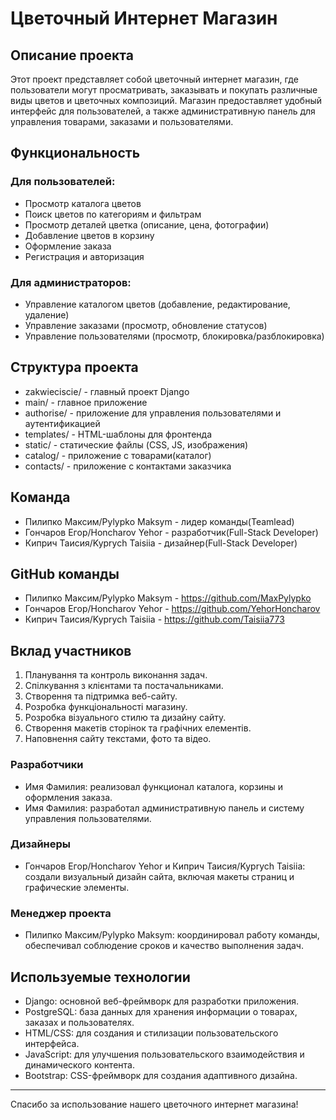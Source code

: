 # Цветочный Интернет Магазин

## Описание проекта

Этот проект представляет собой цветочный интернет магазин, где пользователи могут просматривать, заказывать и покупать различные виды цветов и цветочных композиций. Магазин предоставляет удобный интерфейс для пользователей, а также административную панель для управления товарами, заказами и пользователями.

## Функциональность

### Для пользователей:
- Просмотр каталога цветов
- Поиск цветов по категориям и фильтрам
- Просмотр деталей цветка (описание, цена, фотографии)
- Добавление цветов в корзину
- Оформление заказа
- Регистрация и авторизация

### Для администраторов:
- Управление каталогом цветов (добавление, редактирование, удаление)
- Управление заказами (просмотр, обновление статусов)
- Управление пользователями (просмотр, блокировка/разблокировка)

## Структура проекта

- zakwieciscie/ - главный проект Django
- main/ - главное приложение
- authorise/ - приложение для управления пользователями и аутентификацией
- templates/ - HTML-шаблоны для фронтенда
- static/ - статические файлы (CSS, JS, изображения)
- catalog/ - приложение с товарами(каталог)
- contacts/ - приложение с контактами заказчика 

## Команда

- Пилипко Максим/Pylypko Maksym - лидер команды(Teamlead)
- Гончаров Егор/Honcharov Yehor - разработчик(Full-Stack Developer)
- Киприч Таисия/Kyprych Taisiia - дизайнер(Full-Stack Developer)

## GitHub команды

- Пилипко Максим/Pylypko Maksym - https://github.com/MaxPylypko
- Гончаров Егор/Honcharov Yehor - https://github.com/YehorHoncharov
- Киприч Таисия/Kyprych Taisiia - https://github.com/Taisiia773

## Вклад участников

1. Планування та контроль виконання задач.
2. Спілкування з клієнтами та постачальниками.
3. Створення та підтримка веб-сайту.
4. Розробка функціональності магазину.
5. Розробка візуального стилю та дизайну сайту.
6. Створення макетів сторінок та графічних елементів.
7. Наповнення сайту текстами, фото та відео.

### Разработчики
- Имя Фамилия: реализовал функционал каталога, корзины и оформления заказа.
- Имя Фамилия: разработал административную панель и систему управления пользователями.

### Дизайнеры
- Гончаров Егор/Honcharov Yehor и Киприч Таисия/Kyprych Taisiia: создали визуальный дизайн сайта, включая макеты страниц и графические элементы.

### Менеджер проекта
- Пилипко Максим/Pylypko Maksym: координировал работу команды, обеспечивал соблюдение сроков и качество выполнения задач.

## Используемые технологии

- Django: основной веб-фреймворк для разработки приложения.
- PostgreSQL: база данных для хранения информации о товарах, заказах и пользователях.
- HTML/CSS: для создания и стилизации пользовательского интерфейса.
- JavaScript: для улучшения пользовательского взаимодействия и динамического контента.
- Bootstrap: CSS-фреймворк для создания адаптивного дизайна.

---

Спасибо за использование нашего цветочного интернет магазина!
